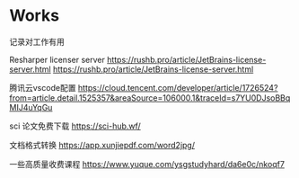 # Works
记录对工作有用

Resharper licenser server 
https://rushb.pro/article/JetBrains-license-server.html
https://rushb.pro/article/JetBrains-license-server.html

腾讯云vscode配置
https://cloud.tencent.com/developer/article/1726524?from=article.detail.1525357&areaSource=106000.1&traceId=s7YU0DJsoBBqMIJ4uYqGu

sci 论文免费下载
https://sci-hub.wf/

文档格式转换
https://app.xunjiepdf.com/word2jpg/

一些高质量收费课程
https://www.yuque.com/ysgstudyhard/da6e0c/nkoqf7
